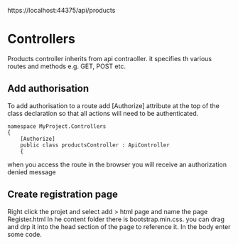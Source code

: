 https://localhost:44375/api/products

Controllers 
=============

Products controller inherits from api contraoller. it specifies th various routes and methods e.g. GET, POST etc.

Add authorisation
--------------------
To add authorisation to a route add [Authorize] attribute at the top of the class declaration so that all actions will need to be authenticated.

```
namespace MyProject.Controllers
{
    [Authorize]
    public class productsController : ApiController
    {
```

when you access the route in the browser you will receive an authorization denied message

Create registration page
-----------------------------
Right click the projet and select add > html page and name the page Register.html
In he content folder there is bootstrap.min.css. you can drag and drp it into the head section of the page to reference it.
In the body enter some code.
